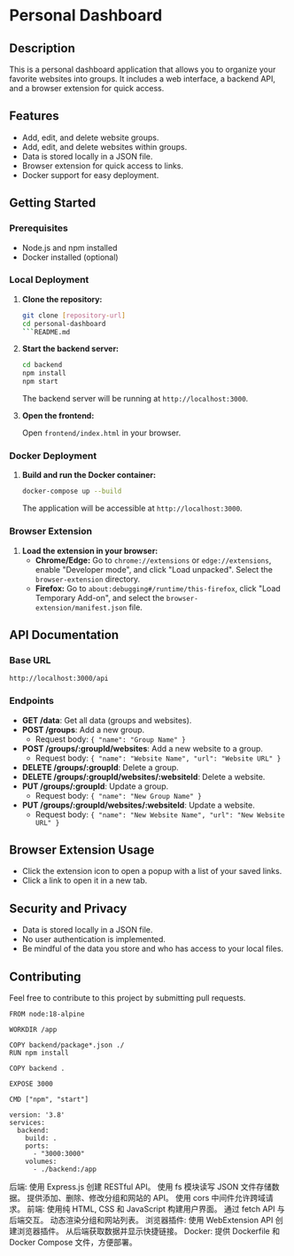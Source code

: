 # Personal Dashboard

## Description

This is a personal dashboard application that allows you to organize your favorite websites into groups. It includes a web interface, a backend API, and a browser extension for quick access.

## Features

-   Add, edit, and delete website groups.
-   Add, edit, and delete websites within groups.
-   Data is stored locally in a JSON file.
-   Browser extension for quick access to links.
-   Docker support for easy deployment.

## Getting Started

### Prerequisites

-   Node.js and npm installed
-   Docker installed (optional)

### Local Deployment

1.  **Clone the repository:**

    ```bash
    git clone [repository-url]
    cd personal-dashboard
    ```README.md

2.  **Start the backend server:**

    ```bash
    cd backend
    npm install
    npm start
    ```

    The backend server will be running at `http://localhost:3000`.

3.  **Open the frontend:**

    Open `frontend/index.html` in your browser.

### Docker Deployment

1.  **Build and run the Docker container:**

    ```bash
    docker-compose up --build
    ```

    The application will be accessible at `http://localhost:3000`.

### Browser Extension

1.  **Load the extension in your browser:**
    -   **Chrome/Edge:** Go to `chrome://extensions` or `edge://extensions`, enable "Developer mode", and click "Load unpacked". Select the `browser-extension` directory.
    -   **Firefox:** Go to `about:debugging#/runtime/this-firefox`, click "Load Temporary Add-on", and select the `browser-extension/manifest.json` file.

## API Documentation

### Base URL

`http://localhost:3000/api`

### Endpoints

-   **GET /data**: Get all data (groups and websites).
-   **POST /groups**: Add a new group.
    -   Request body: `{ "name": "Group Name" }`
-   **POST /groups/:groupId/websites**: Add a new website to a group.
    -   Request body: `{ "name": "Website Name", "url": "Website URL" }`
-   **DELETE /groups/:groupId**: Delete a group.
-   **DELETE /groups/:groupId/websites/:websiteId**: Delete a website.
-   **PUT /groups/:groupId**: Update a group.
    -   Request body: `{ "name": "New Group Name" }`
-   **PUT /groups/:groupId/websites/:websiteId**: Update a website.
    -   Request body: `{ "name": "New Website Name", "url": "New Website URL" }`

## Browser Extension Usage

-   Click the extension icon to open a popup with a list of your saved links.
-   Click a link to open it in a new tab.

## Security and Privacy

-   Data is stored locally in a JSON file.
-   No user authentication is implemented.
-   Be mindful of the data you store and who has access to your local files.

## Contributing

Feel free to contribute to this project by submitting pull requests.



```
FROM node:18-alpine

WORKDIR /app

COPY backend/package*.json ./
RUN npm install

COPY backend .

EXPOSE 3000

CMD ["npm", "start"]
```
```
version: '3.8'
services:
  backend:
    build: .
    ports:
      - "3000:3000"
    volumes:
      - ./backend:/app
```


后端:
使用 Express.js 创建 RESTful API。
使用 fs 模块读写 JSON 文件存储数据。
提供添加、删除、修改分组和网站的 API。
使用 cors 中间件允许跨域请求。
前端:
使用纯 HTML, CSS 和 JavaScript 构建用户界面。
通过 fetch API 与后端交互。
动态渲染分组和网站列表。
浏览器插件:
使用 WebExtension API 创建浏览器插件。
从后端获取数据并显示快捷链接。
Docker:
提供 Dockerfile 和 Docker Compose 文件，方便部署。